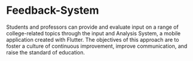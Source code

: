 # Feedback-System
Students and professors can provide and evaluate input on a range of college-related topics through the input and Analysis System, a mobile application created with Flutter. The objectives of this approach are to foster a culture of continuous improvement, improve communication, and raise the standard of education.
